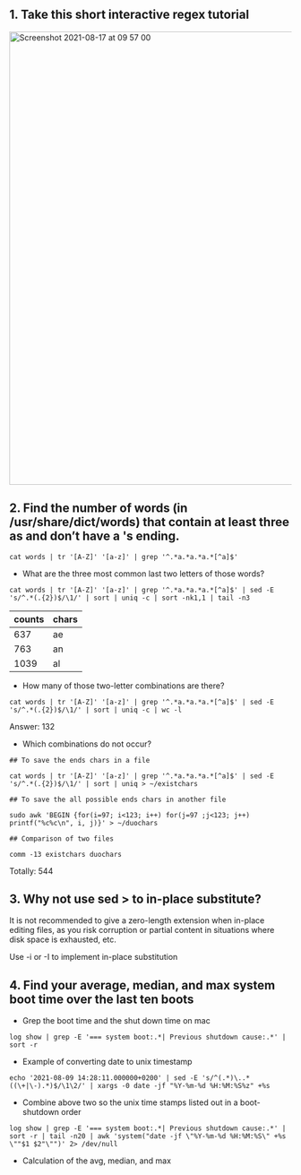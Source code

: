 ## 1. Take this short interactive regex tutorial

<img width="809" alt="Screenshot 2021-08-17 at 09 57 00" src="https://user-images.githubusercontent.com/14807898/129691778-8ef44548-110f-452c-8099-b9736c896c9d.png">

## 2. Find the number of words (in /usr/share/dict/words) that contain at least three as and don’t have a 's ending.

```shell
cat words | tr '[A-Z]' '[a-z]' | grep '^.*a.*a.*a.*[^a]$'
```

- What are the three most common last two letters of those words?

```shell
cat words | tr '[A-Z]' '[a-z]' | grep '^.*a.*a.*a.*[^a]$' | sed -E 's/^.*(.{2})$/\1/' | sort | uniq -c | sort -nk1,1 | tail -n3
```

|counts | chars|
|-------|------|
| 637   | ae   |
| 763   | an   |
|1039   | al   |

- How many of those two-letter combinations are there?

```shell
cat words | tr '[A-Z]' '[a-z]' | grep '^.*a.*a.*a.*[^a]$' | sed -E 's/^.*(.{2})$/\1/' | sort | uniq -c | wc -l
```

Answer: 132

- Which combinations do not occur?

```shell
## To save the ends chars in a file

cat words | tr '[A-Z]' '[a-z]' | grep '^.*a.*a.*a.*[^a]$' | sed -E 's/^.*(.{2})$/\1/' | sort | uniq > ~/existchars

## To save the all possible ends chars in another file

sudo awk 'BEGIN {for(i=97; i<123; i++) for(j=97 ;j<123; j++) printf("%c%c\n", i, j)}' > ~/duochars

## Comparison of two files

comm -13 existchars duochars
```

Totally: 544

## 3. Why not use sed > to in-place substitute?

It is not recommended to give a zero-length extension when in-place editing files, as you risk corruption or partial content in situations where disk space is exhausted, etc.

Use -i or -I to implement in-place substitution

## 4. Find your average, median, and max system boot time over the last ten boots

- Grep the boot time and the shut down time on mac

```shell
log show | grep -E '=== system boot:.*| Previous shutdown cause:.*' | sort -r
```

- Example of converting date to unix timestamp

```shell
echo '2021-08-09 14:28:11.000000+0200' | sed -E 's/^(.*)\..*((\+|\-).*)$/\1\2/' | xargs -0 date -jf "%Y-%m-%d %H:%M:%S%z" +%s
```

- Combine above two so the unix time stamps listed out in a boot-shutdown order

```shell
log show | grep -E '=== system boot:.*| Previous shutdown cause:.*' | sort -r | tail -n20 | awk 'system("date -jf \"%Y-%m-%d %H:%M:%S\" +%s \""$1 $2"\"")' 2> /dev/null
```

- Calculation of the avg, median, and max

